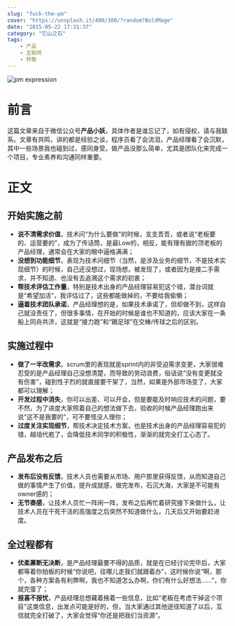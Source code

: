 ```yaml
---
slug: "fuck-the-pm"
cover: "https://unsplash.it/400/300/?random?BoldMage"
date: "2015-05-22 17:31:37"
category: "它山之石"
tags:
    - 产品
    - 互联网
    - 转载
---
```

![pm expression](https://zerosoul.github.io/2015/05/22/fuck-the-pm/pm.png)

[](#前言 "前言")前言
==============

这篇文章来自于微信公众号**产品小妖**，具体作者是谁忘记了，如有侵权，请与我联系。文章有共鸣，讲的都是经验之谈，程序员看了会流泪，产品经理看了会沉默，其中一些场景我也碰到过，感同身受。做产品没那么简单，尤其是团队化来完成一个项目，专业素养和沟通同样重要。

[](#正文 "正文")正文
==============

[](#开始实施之前 "开始实施之前")开始实施之前
--------------------------

-   **说不清需求价值**，技术问“为什么要做”的时候，支支吾吾，或者说“老板要的、运营要的”，成为了传话筒，是最Low的，相反，能有理有据的顶老板的产品经理，通常会在大家的眼中逼格满满；
-   **没想到功能细节**，表现为技术问细节（当然，是涉及业务的细节，不是技术实现细节）的时候，自己还没想过，现场想，被发现了，或者因为是接二手需求，并不知道、也没有去追溯这个需求的初衷；
-   **帮技术评估工作量**，特别是技术出身的产品经理容易犯这个错，潜台词就是“希望加活”，我评估过了，这些都能做掉的，不要给我偷懒；
-   **逼着技术团队承诺**，产品经理想的是，如果技术承诺了，但却做不到，这样自己就没责任了，但很多事情，在开始的时候是谁也不知道的，应该大家在一条船上同舟共济，这就是“接力跑”和“踢足球”在交棒/传球之后的区别。

[](#实施过程中 "实施过程中")实施过程中
-----------------------

-   **做了一半改需求**，scrum里的表现就是sprint内的非受迫需求变更，大家很难忍受的是产品经理自己没想清楚，而导致的劳动浪费，俗话说“没有变更就没有伤害”，碰到性子烈的就直接要干架了，当然，如果是外部市场变了，大家都可以理解；
-   **开发过程中消失**，你可以出差、可以开会，但是要能及时响应技术的问题，要不然，为了进度大家照着自己的想法做下去，验收的时候产品经理跑出来说“这不是我要的”，可不要怪没人理你；
-   **过度关注实现细节**，帮技术决定技术方案，也是技术出身的产品经理容易犯的错，越俎代庖了，会降低技术同学的积极性，渐渐的就完全打工心态了。

[](#产品发布之后 "产品发布之后")产品发布之后
--------------------------

-   **发布后没有反馈**，技术人员也需要从市场、用户那里获得反馈，从而知道自己做的事情产生了价值，提升成就感，做完发布，石沉大海，大家是不可能有owner感的；
-   **无节奏感**，让技术人员忙一阵闲一阵，发布之后再忙着研究接下来做什么，让技术人员在干死干活的高强度之后突然不知道做什么，几天后又开始要赶进度。

[](#全过程都有 "全过程都有")全过程都有
-----------------------

-   **优柔寡断无决断**，是产品经理最要不得的品质，就是在已经讨论完毕后，大家都等着你拍板的时候“你说吧，往哪儿走我们就跟着办”，这时候你说“啊，那个，各种方案各有利弊啊，我也不知道怎么办啊，你们有什么好想法……”，你就完蛋了；
-   **报喜不报忧**，产品经理总想藏着掖着一些信息，比如“老板在考虑干掉这个项目”这类信息，出发点可能是好的，但，当大家通过其他途径知道了以后，互信就完全打破了，大家会觉得“你还是把我们当资源”。